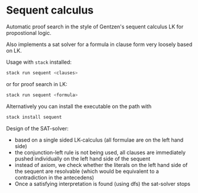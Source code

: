# Sequent calculus

Automatic proof search in the style of Gentzen's sequent calculus LK for propostional logic.

Also implements a sat solver for a formula in clause form very loosely based on LK.

Usage with `stack` installed:
```zsh
stack run sequent <clauses>
```
or for proof search in LK:
```zsh
stack run sequent <formula>
```

Alternatively you can install the executable on the path with
```zsh
stack install sequent
```

Design of the SAT-solver:
- based on a single sided LK-calculus (all formulae are on the left hand side)
- the conjunction-left rule is not being used, all clauses are immediately pushed individually on the left hand side of the sequent
- instead of axiom, we check whether the literals on the left hand side of the sequent are resolvable (which would be equivalent to a contradiction in the antecedens)
- Once a satisfying interpretation is found (using dfs) the sat-solver stops
